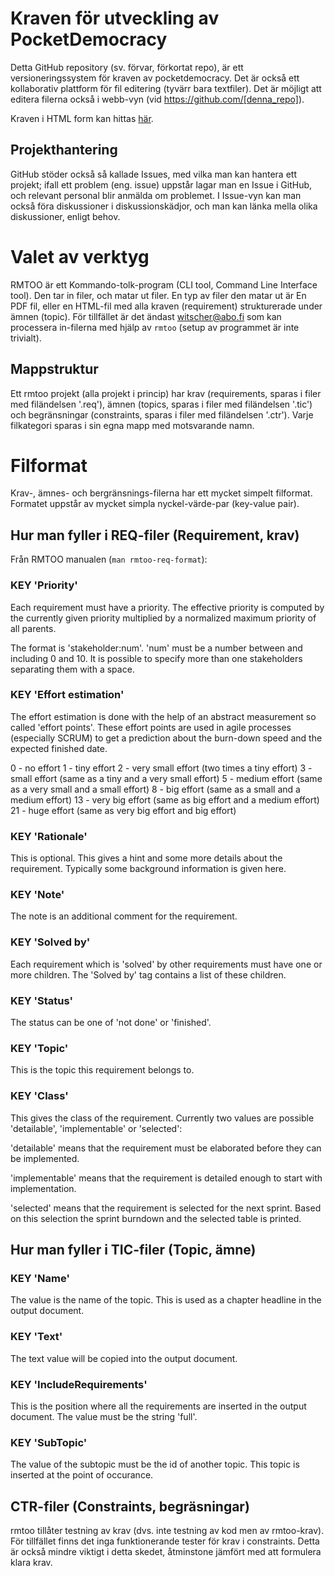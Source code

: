 # Kraven för utveckling av PocketDemocracy

Detta GitHub repository (sv. förvar, förkortat repo), är ett versioneringssystem
för kraven av pocketdemocracy. Det är också ett kollaborativ plattform för fil 
editering (tyvärr bara textfiler). Det är möjligt att editera filerna också i
webb-vyn (vid <https://github.com/[denna_repo]>).

Kraven i HTML form kan hittas [här](/artifacts/html/RequirementsDoc.html).

## Projekthantering

GitHub stöder också så kallade Issues, med vilka man kan hantera ett projekt;
ifall ett problem (eng. issue) uppstår lagar man en Issue i GitHub, och
relevant personal blir anmälda om problemet. I Issue-vyn kan man också föra
diskussioner i diskussionskädjor, och man kan länka mella olika diskussioner,
enligt behov.

# Valet av verktyg

RMTOO är ett Kommando-tolk-program (CLI tool, Command Line Interface tool). Den
tar in filer, och matar ut filer. En typ av filer den matar ut är En PDF fil,
eller en HTML-fil med alla kraven (requirement) strukturerade under ämnen
(topic). För tillfället är det ändast witscher@abo.fi som kan processera
in-filerna med hjälp av ```rmtoo``` (setup av programmet är inte trivialt).

## Mappstruktur

Ett rmtoo projekt (alla projekt i princip) har krav (requirements, sparas i
filer med filändelsen '.req'), ämnen (topics, sparas i filer med filändelsen
'.tic') och begränsningar (constraints, sparas i filer med filändelsen '.ctr').
Varje filkategori sparas i sin egna mapp med motsvarande namn.

# Filformat

Krav-, ämnes- och bergränsnings-filerna har ett mycket simpelt filformat.
Formatet uppstår av mycket simpla nyckel-värde-par (key-value pair).

## Hur man fyller i REQ-filer (Requirement, krav)

Från RMTOO manualen (```man rmtoo-req-format```):

### KEY 'Priority'
    
Each requirement must have a priority.  The effective priority is computed by the currently given priority multiplied by a normalized maximum priority of all parents.
    
The format is 'stakeholder:num'. 'num' must be a number between and including 0 and 10.  It is possible to specify more than one stakeholders separating them with a space.

### KEY 'Effort estimation'
The effort estimation is done with the help of an abstract measurement so called 'effort points'. These effort points are used in agile processes (especially SCRUM) to get a prediction about the burn-down speed and the expected finished date.

0 - no effort
1 - tiny effort
2 - very small effort (two times a tiny effort)
3 - small effort (same as a tiny and a very small effort)
5 - medium effort (same as a very small and a small effort)
8 - big effort (same as a small and a medium effort)
13 - very big effort (same as big effort and a medium effort)
21 - huge effort (same as very big effort and big effort)

### KEY 'Rationale'
This is optional. This gives a hint and some more details about the requirement. Typically some background information is given here.

### KEY 'Note'
The note is an additional comment for the requirement.

### KEY 'Solved by'
Each requirement which is 'solved' by other requirements must have one or more children. The 'Solved by' tag contains a list of these children.

### KEY 'Status'
The status can be one of 'not done' or 'finished'.

### KEY 'Topic'
This is the topic this requirement belongs to.

### KEY 'Class'
This gives the class of the requirement. Currently two values are possible 'detailable', 'implementable' or 'selected':

'detailable' means that the requirement must be elaborated before they can be implemented.

'implementable' means that the requirement is detailed enough to start with implementation.

'selected' means  that  the requirement is selected for the next sprint. Based on this selection the sprint burndown and the selected table is printed.

## Hur man fyller i TIC-filer (Topic, ämne)

### KEY 'Name'
The value is the name of the topic.  This is used as a chapter headline in the output document.

### KEY 'Text'
The text value will be copied into the output document.

### KEY 'IncludeRequirements'
This  is the position where all the requirements are inserted in the output document.  The value must be the string 'full'.

### KEY 'SubTopic'
The value of the subtopic must be the id of another topic.  This topic is inserted at  the  point  of  occurance.

## CTR-filer (Constraints, begräsningar)

rmtoo tillåter testning av krav (dvs. inte testning av kod men av rmtoo-krav).
För tillfället finns det inga funktionerande tester för krav i constraints.
Detta är också mindre viktigt i detta skedet, åtminstone jämfört med att
formulera klara krav.